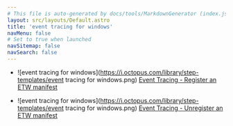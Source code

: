 ```yaml
---
# This file is auto-generated by docs/tools/MarkdownGenerator (index.js)
layout: src/layouts/Default.astro
title: 'event tracing for windows'
navMenu: false
# Set to true when launched
navSitemap: false
navSearch: false
---
```


<ul>

<li>

![event tracing for windows](https://i.octopus.com/library/step-templates/event tracing for windows.png) [Event Tracing - Register an ETW manifest](/integrations/event-tracing-for-windows/event-tracing-register-an-etw-manifest)

</li>
        
<li>

![event tracing for windows](https://i.octopus.com/library/step-templates/event tracing for windows.png) [Event Tracing - Unregister an ETW manifest](/integrations/event-tracing-for-windows/event-tracing-unregister-an-etw-manifest)

</li>
        
</ul>
